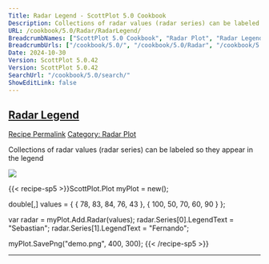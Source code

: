 ```yaml
---
Title: Radar Legend - ScottPlot 5.0 Cookbook
Description: Collections of radar values (radar series) can be labeled so they appear in the legend
URL: /cookbook/5.0/Radar/RadarLegend/
BreadcrumbNames: ["ScottPlot 5.0 Cookbook", "Radar Plot", "Radar Legend"]
BreadcrumbUrls: ["/cookbook/5.0/", "/cookbook/5.0/Radar", "/cookbook/5.0/Radar/RadarLegend"]
Date: 2024-10-30
Version: ScottPlot 5.0.42
Version: ScottPlot 5.0.42
SearchUrl: "/cookbook/5.0/search/"
ShowEditLink: false
---
```



<h2 style='border-bottom: 0;'><a href='/cookbook/5.0/Radar/RadarLegend'>Radar Legend</a></h2>

<div class="d-flex mb-2">
<a class="btn btn-sm btn-primary me-1" href="/cookbook/5.0/Radar/RadarLegend">Recipe Permalink</a>
<a class="btn btn-sm btn-success me-1" href="/cookbook/5.0/Radar">Category: Radar Plot</a>
</div>

Collections of radar values (radar series) can be labeled so they appear in the legend

[![](/cookbook/5.0/images/RadarLegend.png?241029205813)](/cookbook/5.0/images/RadarLegend.png?241029205813)

{{< recipe-sp5 >}}ScottPlot.Plot myPlot = new();

double[,] values = {
    { 78,  83, 84, 76, 43 },
    { 100, 50, 70, 60, 90 }
};

var radar = myPlot.Add.Radar(values);
radar.Series[0].LegendText = "Sebastian";
radar.Series[1].LegendText = "Fernando";

myPlot.SavePng("demo.png", 400, 300);
{{< /recipe-sp5 >}}

<hr class='my-5 invisible'>


